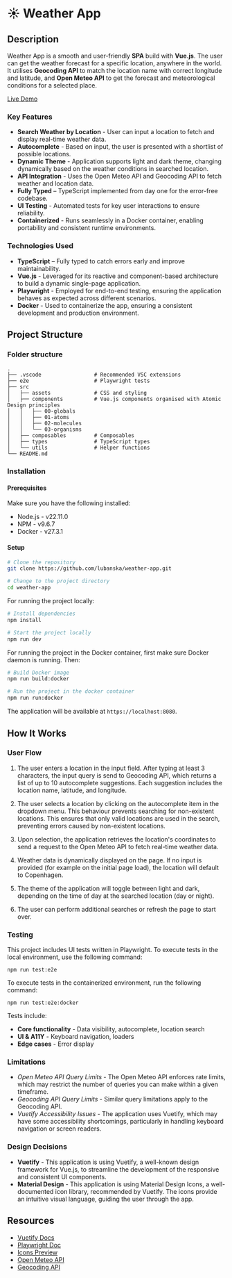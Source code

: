 # ☀️ Weather App

## Description

Weather App is a smooth and user-friendly **SPA** build with **Vue.js**. The user can get the weather forecast for a specific location, anywhere in the world. It utilises **Geocoding API** to match the location name with correct longitude and latitude, and **Open Meteo API** to get the forecast and meteorological conditions for a selected place.

[Live Demo](https://weather-app-ruby-iota-54.vercel.app/)

### Key Features

- **Search Weather by Location** - User can input a location to fetch and display real-time weather data.
- **Autocomplete** - Based on input, the user is presented with a shortlist of possible locations.
- **Dynamic Theme** - Application supports light and dark theme, changing dynamically based on the weather conditions in searched location.
- **API Integration** - Uses the Open Meteo API and Geocoding API to fetch weather and location data.
- **Fully Typed** – TypeScript implemented from day one for the error-free codebase.
- **UI Testing** - Automated tests for key user interactions to ensure reliability.
- **Containerized** - Runs seamlessly in a Docker container, enabling portability and consistent runtime environments.

### Technologies Used

- **TypeScript** – Fully typed to catch errors early and improve maintainability.
- **Vue.js** - Leveraged for its reactive and component-based architecture to build a dynamic single-page application.
- **Playwright** - Employed for end-to-end testing, ensuring the application behaves as expected across different scenarios.
- **Docker** - Used to containerize the app, ensuring a consistent development and production environment.

## Project Structure

### Folder structure

```
.
├── .vscode                 # Recommended VSC extensions
├── e2e                     # Playwright tests
├── src
│   ├── assets              # CSS and styling
│   ├── components          # Vue.js components organised with Atomic Design principles
│   │   ├── 00-globals
│   │   ├── 01-atoms
│   │   ├── 02-molecules
│   │   └── 03-organisms
│   ├── composables         # Composables
│   ├── types               # TypeScript types
│   └── utils               # Helper functions
└── README.md
```

### Installation

#### Prerequisites

Make sure you have the following installed:

- Node.js - v22.11.0
- NPM - v9.6.7
- Docker - v27.3.1

#### Setup

```bash
# Clone the repository
git clone https://github.com/lubanska/weather-app.git

# Change to the project directory
cd weather-app
```

For running the project locally:

```bash
# Install dependencies
npm install

# Start the project locally
npm run dev
```

For running the project in the Docker container, first make sure Docker daemon is running. Then:

```bash
# Build Docker image
npm run build:docker

# Run the project in the docker container
npm run run:docker
```

The application will be available at `https://localhost:8080`.

## How It Works

### User Flow

1. The user enters a location in the input field. After typing at least 3 characters, the input query is send to Geocoding API, which returns a list of up to 10 autocomplete suggestions. Each suggestion includes the location name, latitude, and longitude.

2. The user selects a location by clicking on the autocomplete item in the dropdown menu. This behaviour prevents searching for non-existent locations. This ensures that only valid locations are used in the search, preventing errors caused by non-existent locations.

3. Upon selection, the application retrieves the location's coordinates to send a request to the Open Meteo API to fetch real-time weather data.

4. Weather data is dynamically displayed on the page. If no input is provided (for example on the initial page load), the location will default to Copenhagen.

5. The theme of the application will toggle between light and dark, depending on the time of day at the searched location (day or night).

6. The user can perform additional searches or refresh the page to start over.

### Testing

This project includes UI tests written in Playwright. To execute tests in the local environment, use the following command:

```
npm run test:e2e
```

To execute tests in the containerized environment, run the following command:

```
npm run test:e2e:docker
```

Tests include:

- **Core functionality** - Data visibility, autocomplete, location search
- **UI & A11Y** - Keyboard navigation, loaders
- **Edge cases** - Error display

### Limitations

- _Open Meteo API Query Limits_ - The Open Meteo API enforces rate limits, which may restrict the number of queries you can make within a given timeframe.
- _Geocoding API Query Limits_ - Similar query limitations apply to the Geocoding API.
- _Vuetify Accessibility Issues_ - The application uses Vuetify, which may have some accessibility shortcomings, particularly in handling keyboard navigation or screen readers.

### Design Decisions

- **Vuetify** - This application is using Vuetify, a well-known design framework for Vue.js, to streamline the development of the responsive and consistent UI components.
- **Material Design** - This application is using Material Design Icons, a well-documented icon library, recommended by Vuetify. The icons provide an intuitive visual language, guiding the user through the app.

## Resources

- [Vuetify Docs](https://vuetifyjs.com/en/)
- [Playwright Doc](https://playwright.dev/)
- [Icons Preview](https://pictogrammers.com/library/mdi/)
- [Open Meteo API](https://open-meteo.com/en/about)
- [Geocoding API](https://open-meteo.com/en/docs/geocoding-api)
